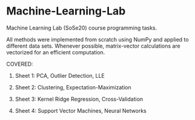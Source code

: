 # Machine-Learning-Lab
Machine Learning Lab (SoSe20) course programming tasks.

All methods were implemented from scratch using NumPy and applied to different data sets.
Whenever possible, matrix-vector calculations are vectorized for an efficient computation.


COVERED:

1. Sheet 1: PCA, Outlier Detection, LLE

2. Sheet 2: Clustering, Expectation-Maximization

3. Sheet 3: Kernel Ridge Regression, Cross-Validation

4. Sheet 4: Support Vector Machines, Neural Networks
